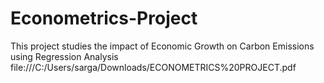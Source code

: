 # Econometrics-Project
This project studies the impact of Economic Growth on Carbon Emissions using Regression Analysis
file:///C:/Users/sarga/Downloads/ECONOMETRICS%20PROJECT.pdf
